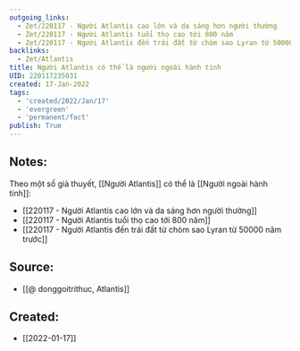 ```yaml
---
outgoing_links:
  - Zet/220117 - Người Atlantis cao lớn và da sáng hơn người thường
  - Zet/220117 - Người Atlantis tuổi thọ cao tới 800 năm
  - Zet/220117 - Người Atlantis đến trái đất từ chòm sao Lyran từ 50000 năm trước
backlinks:
  - Zet/Atlantis
title: Người Atlantis có thể là người ngoài hành tinh
UID: 220117235031
created: 17-Jan-2022
tags:
  - 'created/2022/Jan/17'
  - 'evergreen'
  - 'permanent/fact'
publish: True
---
```

## Notes:
Theo một số giả thuyết,  [[Người Atlantis]] có thể là [[Người ngoài hành tinh]]:

- [[220117 - Người Atlantis cao lớn và da sáng hơn người thường]]
- [[220117 - Người Atlantis tuổi thọ cao tới 800 năm]]
- [[220117 - Người Atlantis đến trái đất từ chòm sao Lyran từ 50000 năm trước]]

## Source:
- [[@ donggoitrithuc, Atlantis]]



## Created:
- [[2022-01-17]]
